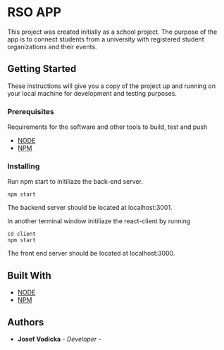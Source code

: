 # RSO APP

This project was created initially as a school project. The purpose of the app is to connect students from a university with registered student organizations and their events.

## Getting Started

These instructions will give you a copy of the project up and running on your local machine for development and testing purposes.

### Prerequisites

Requirements for the software and other tools to build, test and push
- [NODE](https://nodejs.org/en/)
- [NPM](https://www.npmjs.com)

### Installing

Run npm start to initiliaze the back-end server.
```
npm start
```
The backend server should be located at localhost:3001.

In another terminal window initiliaze the react-client by running
```
cd client
npm start
```

The front end server should be located at localhost:3000.

## Built With

- [NODE](https://nodejs.org/en/)
- [NPM](https://www.npmjs.com)

## Authors

  - **Josef Vodicka** - *Developer* -

